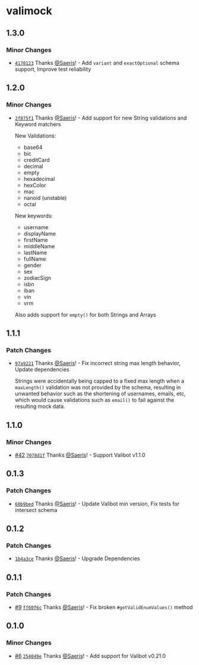 # valimock

## 1.3.0

### Minor Changes

- [`4170123`](https://github.com/Saeris/valimock/commit/41701235c63bbd3b4c341efceb1f4e8edecab9f4) Thanks [@Saeris](https://github.com/Saeris)! - Add `variant` and `exactOptional` schema support, Improve test reliability

## 1.2.0

### Minor Changes

- [`2f875f1`](https://github.com/Saeris/valimock/commit/2f875f12e96fd4694063bf16cbd97ae6d0d58809) Thanks [@Saeris](https://github.com/Saeris)! - Add support for new String validations and Keyword matchers

  New Validations:

  - base64
  - bic
  - creditCard
  - decimal
  - empty
  - hexadecimal
  - hexColor
  - mac
  - nanoid (unstable)
  - octal

  New keywords:

  - username
  - displayName
  - firstName
  - middleName
  - lastName
  - fullName
  - gender
  - sex
  - zodiacSign
  - isbn
  - iban
  - vin
  - vrm

  Also adds support for `empty()` for both Strings and Arrays

## 1.1.1

### Patch Changes

- [`97a9221`](https://github.com/Saeris/valimock/commit/97a9221bc8efd8a3306d830c130e7f19d08171c7) Thanks [@Saeris](https://github.com/Saeris)! - Fix incorrect string max length behavior, Update dependencies

  Strings were accidentally being capped to a fixed max length when a `maxLength()` validation was not provided by the schema, resulting in unwanted behavior such as the shortening of usernames, emails, etc, which would cause validations such as `email()` to fail against the resulting mock data.

## 1.1.0

### Minor Changes

- [#42](https://github.com/Saeris/valimock/pull/42) [`7078d1f`](https://github.com/Saeris/valimock/commit/7078d1f752c11578bbf5dbe13a81aa1551eb5cfb) Thanks [@Saeris](https://github.com/Saeris)! - Support Valibot v1.1.0

## 0.1.3

### Patch Changes

- [`60b9bed`](https://github.com/Saeris/valimock/commit/60b9bedc477dd2356a4f1439e3aa97fa042c94d3) Thanks [@Saeris](https://github.com/Saeris)! - Update Valibot min version, Fix tests for intersect schema

## 0.1.2

### Patch Changes

- [`1b4a3ce`](https://github.com/Saeris/valimock/commit/1b4a3ce8ecc796d5a2a4fd1a6d8b212efbdde4f0) Thanks [@Saeris](https://github.com/Saeris)! - Upgrade Dependencies

## 0.1.1

### Patch Changes

- [#9](https://github.com/Saeris/valimock/pull/9) [`ff60f6c`](https://github.com/Saeris/valimock/commit/ff60f6ca8a3185db426e928464bff8cb8c74e94e) Thanks [@Saeris](https://github.com/Saeris)! - Fix broken `#getValidEnumValues()` method

## 0.1.0

### Minor Changes

- [#6](https://github.com/Saeris/valimock/pull/6) [`254049e`](https://github.com/Saeris/valimock/commit/254049e0cc85045a74388bbce60353e06ca2dc0c) Thanks [@Saeris](https://github.com/Saeris)! - Add support for Valibot v0.21.0
